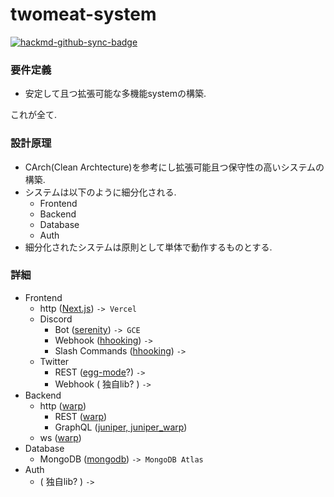 # twomeat-system

[![hackmd-github-sync-badge](https://hackmd.io/9WMKQnaKQQObY1Gi5mbS6Q/badge)](https://hackmd.io/9WMKQnaKQQObY1Gi5mbS6Q)

### 要件定義

- 安定して且つ拡張可能な多機能systemの構築.

これが全て.

### 設計原理

- CArch(Clean Archtecture)を参考にし拡張可能且つ保守性の高いシステムの構築.
- システムは以下のように細分化される.
  - Frontend
  - Backend
  - Database
  - Auth
- 細分化されたシステムは原則として単体で動作するものとする.

### 詳細

- Frontend
  - http ([Next.js](https://github.com/vercel/next.js)) `-> Vercel`
  - Discord
    - Bot ([serenity](https://github.com/serenity-rs/serenity)) `-> GCE`
    - Webhook ([hhooking](https://github.com/Nanai10a/hhooking)) `-> `
    - Slash Commands ([hhooking](https://github.com/Nanai10a/hhooking)) `-> `
  - Twitter
    - REST ([egg-mode](https://github.com/egg-mode-rs/egg-mode)?) `-> `
    - Webhook ( 独自lib? ) `-> `
- Backend
  - http ([warp](https://github.com/seanmonstar/warp))
    - REST ([warp](https://github.com/seanmonstar/warp))
    - GraphQL ([juniper, juniper_warp](https://github.com/graphql-rust/juniper))
  - ws ([warp](https://github.com/seanmonstar/warp))
- Database
  - MongoDB ([mongodb](https://github.com/mongodb/mongo-rust-driver)) `-> MongoDB Atlas`
- Auth
  - ( 独自lib? ) `-> `
